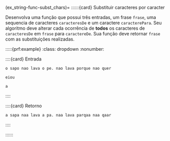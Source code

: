 (ex_string-func-subst_chars)=
::::::{card} Substituir caracteres por caracter


Desenvolva uma função que possui três entradas, um frase `frase`, uma sequencia de caracteres `caracteresDe` e um caractere `caracterePara`. Seu algoritmo deve alterar cada ocorrência de **todos** os caracteres de `caracteresDe` em `frase` para `caractereDe`. Sua função deve retornar `frase` com as substituições realizadas.

:::::{prf:example}
:class: dropdown
:nonumber:

::::{card} Entrada
```
o sapo nao lava o pe. nao lava porque nao quer
```

```
eiou
```

```
a
```
::::

::::{card} Retorno
```
a sapa naa lava a pa. naa lava parqaa naa qaar
```
::::


::::::


